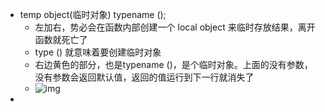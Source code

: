 - temp object(临时对象) typename ();
	- 左加右，势必会在函数内部创建一个 local object 来临时存放结果，离开函数就死亡了
	- type () 就意味着要创建临时对象
	- 右边黄色的部分，也是typename ()，是个临时对象。上面的没有参数，没有参数会返回默认值，返回的值运行到下一行就消失了
	- ![img](https://gitee.com/doubaoBABAQ/joplin-pics/raw/master/a4d56aa5-0522-4445-8c54-7b452a00ea52.jpeg)
-